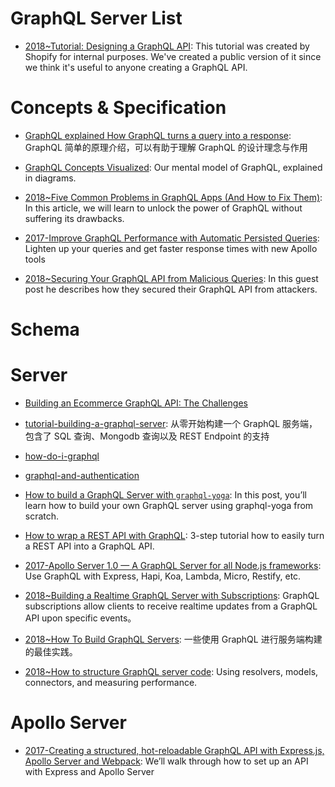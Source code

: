 # GraphQL Server List

- [2018~Tutorial: Designing a GraphQL API](https://gist.github.com/swalkinshaw/3a33e2d292b60e68fcebe12b62bbb3e2): This tutorial was created by Shopify for internal purposes. We've created a public version of it since we think it's useful to anyone creating a GraphQL API.

# Concepts & Specification

- [GraphQL explained How GraphQL turns a query into a response](https://medium.com/apollo-stack/graphql-explained-5844742f195e#.rsa2k61tx): GraphQL 简单的原理介绍，可以有助于理解 GraphQL 的设计理念与作用

- [GraphQL Concepts Visualized](https://parg.co/UIv): Our mental model of GraphQL, explained in diagrams.

- [2018~Five Common Problems in GraphQL Apps (And How to Fix Them)](https://parg.co/UXd): In this article, we will learn to unlock the power of GraphQL without suffering its drawbacks.

- [2017-Improve GraphQL Performance with Automatic Persisted Queries](https://parg.co/U3X): Lighten up your queries and get faster response times with new Apollo tools

- [2018~Securing Your GraphQL API from Malicious Queries](https://parg.co/U1t): In this guest post he describes how they secured their GraphQL API from attackers.

# Schema

# Server

- [Building an Ecommerce GraphQL API: The Challenges](https://techblog.commercetools.com/building-an-ecommerce-graphql-api-the-challenges-6d652a95f478?source=reading_list---------99-3---------)

- [tutorial-building-a-graphql-server](https://medium.com/apollo-stack/tutorial-building-a-graphql-server-cddaa023c035#.w6r1huy4b): 从零开始构建一个 GraphQL 服务端，包含了 SQL 查询、Mongodb 查询以及 REST Endpoint 的支持

- [how-do-i-graphql](https://medium.com/apollo-stack/how-do-i-graphql-2fcabfc94a01#.wzt7u46uc)

- [graphql-and-authentication](https://medium.com/the-graphqlhub/graphql-and-authentication-b73aed34bbeb#.qgau20poo)

- [How to build a GraphQL Server with `graphql-yoga`](https://parg.co/UIg): In this post, you’ll learn how to build your own GraphQL server using graphql-yoga from scratch.

- [How to wrap a REST API with GraphQL](https://blog.graph.cool/how-to-wrap-a-rest-api-with-graphql-8bf3fb17547d): 3-step tutorial how to easily turn a REST API into a GraphQL API.

- [2017-Apollo Server 1.0 — A GraphQL Server for all Node.js frameworks](https://parg.co/bWY): Use GraphQL with Express, Hapi, Koa, Lambda, Micro, Restify, etc.

- [2018~Building a Realtime GraphQL Server with Subscriptions](https://blog.graph.cool/tutorial-building-a-realtime-graphql-server-with-subscriptions-2758cfc6d427): GraphQL subscriptions allow clients to receive realtime updates from a GraphQL API upon specific events。

- [2018~How To Build GraphQL Servers](https://medium.com/apollo-stack/how-to-build-graphql-servers-87587591ded5#.za2zqmq0i): 一些使用 GraphQL 进行服务端构建的最佳实践。

- [2018~How to structure GraphQL server code](https://blog.apollographql.com/how-to-build-graphql-servers-87587591ded5): Using resolvers, models, connectors, and measuring performance.

# Apollo Server

- [2017-Creating a structured, hot-reloadable GraphQL API with Express.js, Apollo Server and Webpack](https://hackernoon.com/creating-a-structured-hot-reloadable-graphql-api-with-express-js-de62c859643): We’ll walk through how to set up an API with Express and Apollo Server
